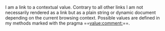 I am a link to a contextual value. Contrary to all other links I am not necessarily rendered as a link but as a plain string or dynamic document depending on the current browsing context. Possible values are defined in my methods marked with the pragma ==<value:comment:>==.